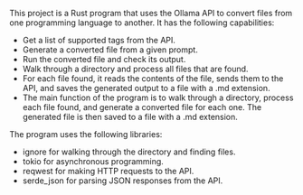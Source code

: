 This project is a Rust program that uses the Ollama API to convert files from one programming language to another. It has the following capabilities:

- Get a list of supported tags from the API.
- Generate a converted file from a given prompt.
- Run the converted file and check its output.
- Walk through a directory and process all files that are found.
- For each file found, it reads the contents of the file, sends them to the API, and saves the generated output to a file with a .md extension.
- The main function of the program is to walk through a directory, process each file found, and generate a converted file for each one. The generated file is then saved to a file with a .md extension.

The program uses the following libraries:

- ignore for walking through the directory and finding files.
- tokio for asynchronous programming.
- reqwest for making HTTP requests to the API.
- serde_json for parsing JSON responses from the API.
